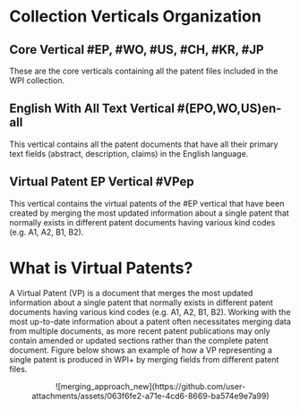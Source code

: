# Collection Verticals Organization 
## Core Vertical \#EP, \#WO, \#US, \#CH, \#KR, \#JP
These are the core verticals containing all the patent files included in the WPI collection.
## English With All Text Vertical \#(EPO,WO,US)en-all
This vertical contains all the patent documents that have all their primary text fields (abstract, description, claims) in the English language. 
## Virtual Patent EP Vertical \#VPep
This vertical contains the virtual patents of the #EP vertical that have been created by merging the most updated information about a single patent that normally exists in different patent documents having various kind codes (e.g. A1, A2, B1, B2). 

# What is Virtual Patents?
A Virtual Patent (VP) is a document that merges the most updated information about a single patent that normally exists in different patent documents having various kind codes (e.g. A1, A2, B1, B2). Working with the most up-to-date information about a patent often necessitates merging data from multiple documents, as more recent patent publications may only contain amended or updated sections rather than the complete patent document. Figure below shows an example of how a VP representing a single patent is produced in WPI+ by merging fields from different patent files. 

<div align="center">
  ![merging_approach_new](https://github.com/user-attachments/assets/063f6fe2-a71e-4cd6-8669-ba574e9e7a99)</div>
